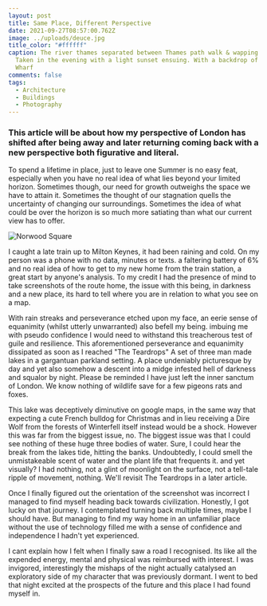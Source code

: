 ```yaml
---
layout: post
title: Same Place, Different Perspective
date: 2021-09-27T08:57:00.762Z
image: ../uploads/deuce.jpg
title_color: "#ffffff"
caption: The river thames separated between Thames path walk & wapping boatyard.
  Taken in the evening with a light sunset ensuing. With a backdrop of Canary
  Wharf
comments: false
tags:
  - Architecture
  - Buildings
  - Photography
---
```

### This article will be about how my perspective of London has shifted after being away and later returning coming back with a new perspective both figurative and literal.

To spend a lifetime in place, just to leave one Summer is no easy feat, especially when you have no real idea of what lies beyond your limited horizon. Sometimes though, our need for growth outweighs the space we have to attain it. Sometimes the thought of our stagnation quells the uncertainty of changing our surroundings. Sometimes the idea of what could be over the horizon is so much more satiating than what our current view has to offer.


![Norwood Square](../uploads/Rocky4-3.jpg "Norwood Square")



I caught a late train up to Milton Keynes, it had been raining and cold. On my person was a phone with no data, minutes or texts. a faltering battery of 6% and no real idea of how to get to my new home from the train station, a great start by anyone's analysis. To my credit I had the presence of mind to take screenshots of the route home, the issue with this being, in darkness and a new place, its hard to tell where you are in relation to what you see on a map.

With rain streaks and perseverance etched upon my face, an eerie sense of equanimity (whilst utterly unwarranted) also befell my being. imbuing me with pseudo confidence I would need to withstand this treacherous test of guile and resilience. This aforementioned perseverance and equanimity dissipated as soon as I reached "The Teardrops" A set of three man made lakes in a gargantuan parkland setting. A place undeniably picturesque by day and yet also somehow a descent into a midge infested hell of darkness and squalor by night. Please be reminded I have just left the inner sanctum of London. We know nothing of wildlife save for a few pigeons rats and foxes.

This lake was deceptively diminutive on google maps, in the same way that expecting a cute French bulldog for Christmas and in lieu receiving a Dire Wolf from the forests of Winterfell itself instead would be a shock. However this was far from the biggest issue, no. The biggest issue was that I could see nothing of these huge three bodies of water. Sure, I could hear the break from the lakes tide, hitting the banks. Undoubtedly, I could smell the unmistakeable scent of water and the plant life that frequents it. and yet visually? I had nothing, not a glint of moonlight on the surface, not a tell-tale ripple of movement, nothing. We'll revisit The Teardrops in a later article. 

Once I finally figured out the orientation of the screenshot was incorrect I managed to find myself heading back towards civilization. Honestly, I got lucky on that journey. I contemplated turning back multiple times, maybe I should have. But managing to find my way home in an unfamiliar place without the use of technology filled me with a sense of confidence and independence I hadn't yet experienced.

I cant explain how I felt when I finally saw a road I recognised. Its like all the expended energy, mental and physical was reimbursed with interest. I was invigored, interestingly the mishaps of the night actually catalysed an exploratory side of my character that was previously dormant. I went to bed that night excited at the prospects of the future and this place I had found myself in.